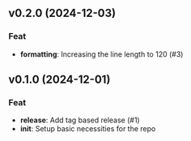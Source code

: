 ## v0.2.0 (2024-12-03)

### Feat

- **formatting**: Increasing the line length to 120 (#3)

## v0.1.0 (2024-12-01)

### Feat

- **release**: Add tag based release (#1)
- **init**: Setup basic necessities for the repo
